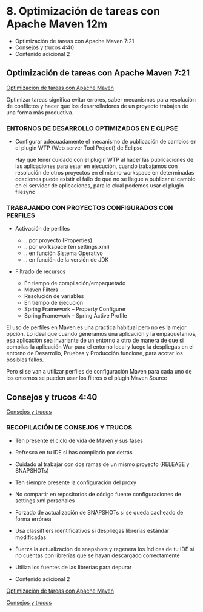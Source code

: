 # 8. Optimización de tareas con Apache Maven 12m

* Optimización de tareas con Apache Maven 7:21 
* Consejos y trucos 4:40 
* Contenido adicional 2

## Optimización de tareas con Apache Maven 7:21 

[Optimización de tareas con Apache Maven](pdfs/7.1_Optimización_de_tareas_con_Apache_Maven.pdf)

Optimizar tareas significa evitar errores, saber mecanismos para resolución de conflictos y hacer que los desarrolladores de un proyecto trabajen de una forma más productiva.

### ENTORNOS DE DESARROLLO OPTIMIZADOS EN E CLIPSE

* Configurar adecuadamente el mecanismo de publicación de cambios en el plugin WTP (Web server Tool Project) de Eclipse 

   Hay que tener cuidado con el plugin WTP al hacer las publicaciones de las aplicaciones para estar en ejecución, cuando trabajamos con resolución de otros proyectos en el mismo workspace en determinadas ocaciones puede existir el fallo de que no se llegue a publicar el cambio en el servidor de aplicaciones, para lo clual podemos usar el plugin filesync 
   
### TRABAJANDO CON PROYECTOS CONFIGURADOS CON PERFILES

* Activación de perfiles
   * .. por proyecto (Properties)
   * .. por workspace (en settings.xml)
   * .. en función Sistema Operativo
   * .. en función de la versión de JDK
   
* Filtrado de recursos
   * En tiempo de compilación/empaquetado
   * Maven Filters
   * Resolución de variables
   * En tiempo de ejecución
   * Spring Framework – Property Configurer
   * Spring Framework – Spring Active Profile  
   
El uso de perfiles en Maven es una practica habitual pero no es la mejor opción. Lo ideal que cuando generamos una aplicación y la empaquetamos, esa aplicación sea invariante de un entorno a otro de manera de que si compilas la aplicación War para el entorno local y luego la despliegas en el entorno de Desarrollo, Pruebas y Producción funcione, para acotar los posibles fallos.

Pero si se van a utilizar perfiles de configuración Maven para cada uno de los entornos se pueden usar los filtros o el plugin Maven Source 

## Consejos y trucos 4:40 

[Consejos y trucos](pdfs/7.2_Recopilacion_consejos_y_trucos_.pdf)

### RECOPILACIÓN DE CONSEJOS Y TRUCOS

* Ten presente el ciclo de vida de Maven y sus fases
* Refresca en tu IDE si has compilado por detrás
* Cuidado al trabajar con dos ramas de un mismo proyecto (RELEASE y SNAPSHOTs)
* Ten siempre presente la configuración del proxy
* No compartir en repositorios de código fuente configuraciones de settings.xml personales
* Forzado de actualización de SNAPSHOTs si se queda cacheado de forma errónea 
* Usa classiffiers identificativos si despliegas librerías estándar modificadas
* Fuerza la actualización de snapshots y regenera los índices de tu IDE si no cuentas con librerías que se hayan descargado correctamente
* Utiliza los fuentes de las librerías para depurar 

* Contenido adicional 2

[Optimización de tareas con Apache Maven](pdfs/7.1_Optimización_de_tareas_con_Apache_Maven.pdf)

[Consejos y trucos](pdfs/7.2_Recopilacion_consejos_y_trucos_.pdf)
